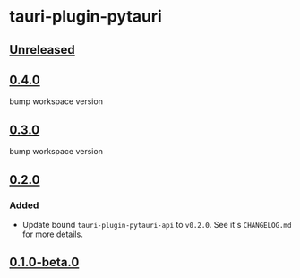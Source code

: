 # tauri-plugin-pytauri

## [Unreleased]

## [0.4.0]

bump workspace version

## [0.3.0]

bump workspace version

## [0.2.0]

### Added

- Update bound `tauri-plugin-pytauri-api` to `v0.2.0`. See it's `CHANGELOG.md` for more details.

## [0.1.0-beta.0]

[unreleased]: https://github.com/pytauri/pytauri/tree/HEAD
[0.4.0]: https://github.com/pytauri/pytauri/releases/tag/rs/tauri-plugin-pytauri/v0.4.0
[0.3.0]: https://github.com/pytauri/pytauri/releases/tag/rs/tauri-plugin-pytauri/v0.3.0
[0.2.0]: https://github.com/pytauri/pytauri/releases/tag/rs/tauri-plugin-pytauri/v0.2.0
[0.1.0-beta.0]: https://github.com/pytauri/pytauri/releases/tag/rs/tauri-plugin-pytauri/v0.1.0-beta.0
